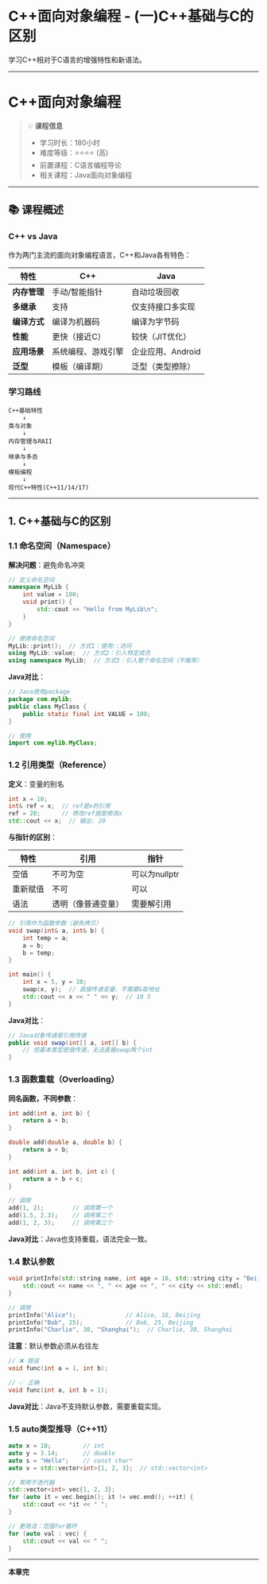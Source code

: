 # C++面向对象编程 - (一)C++基础与C的区别

学习C++相对于C语言的增强特性和新语法。

---

# C++面向对象编程

> 💡 **课程信息**
> - 学习时长：180小时
> - 难度等级：⭐⭐⭐⭐ (高)
> - 前置课程：C语言编程导论
> - 相关课程：Java面向对象编程

---

## 📚 课程概述

### C++ vs Java

作为两门主流的面向对象编程语言，C++和Java各有特色：

| 特性 | C++ | Java |
|------|-----|------|
| **内存管理** | 手动/智能指针 | 自动垃圾回收 |
| **多继承** | 支持 | 仅支持接口多实现 |
| **编译方式** | 编译为机器码 | 编译为字节码 |
| **性能** | 更快（接近C） | 较快（JIT优化） |
| **应用场景** | 系统编程、游戏引擎 | 企业应用、Android |
| **泛型** | 模板（编译期） | 泛型（类型擦除） |

### 学习路线

```
C++基础特性
    ↓
类与对象
    ↓
内存管理与RAII
    ↓
继承与多态
    ↓
模板编程
    ↓
现代C++特性(C++11/14/17)
```

---

## 1. C++基础与C的区别

### 1.1 命名空间（Namespace）

**解决问题**：避免命名冲突

```cpp
// 定义命名空间
namespace MyLib {
    int value = 100;
    void print() {
        std::cout << "Hello from MyLib\n";
    }
}

// 使用命名空间
MyLib::print();  // 方式1：使用::访问
using MyLib::value;  // 方式2：引入特定成员
using namespace MyLib;  // 方式3：引入整个命名空间（不推荐）
```

**Java对比**：
```java
// Java使用package
package com.mylib;
public class MyClass {
    public static final int VALUE = 100;
}

// 使用
import com.mylib.MyClass;
```

### 1.2 引用类型（Reference）

**定义**：变量的别名

```cpp
int x = 10;
int& ref = x;  // ref是x的引用
ref = 20;      // 修改ref就是修改x
std::cout << x;  // 输出: 20
```

**与指针的区别**：

| 特性 | 引用 | 指针 |
|------|------|------|
| 空值 | 不可为空 | 可以为nullptr |
| 重新赋值 | 不可 | 可以 |
| 语法 | 透明（像普通变量） | 需要解引用 |

```cpp
// 引用作为函数参数（避免拷贝）
void swap(int& a, int& b) {
    int temp = a;
    a = b;
    b = temp;
}

int main() {
    int x = 5, y = 10;
    swap(x, y);  // 直接传递变量，不需要&取地址
    std::cout << x << " " << y;  // 10 5
}
```

**Java对比**：
```java
// Java对象传递是引用传递
public void swap(int[] a, int[] b) {
    // 但基本类型是值传递，无法直接swap两个int
}
```

### 1.3 函数重载（Overloading）

**同名函数，不同参数**：

```cpp
int add(int a, int b) {
    return a + b;
}

double add(double a, double b) {
    return a + b;
}

int add(int a, int b, int c) {
    return a + b + c;
}

// 调用
add(1, 2);        // 调用第一个
add(1.5, 2.3);    // 调用第二个
add(1, 2, 3);     // 调用第三个
```

**Java对比**：Java也支持重载，语法完全一致。

### 1.4 默认参数

```cpp
void printInfo(std::string name, int age = 18, std::string city = "Beijing") {
    std::cout << name << ", " << age << ", " << city << std::endl;
}

// 调用
printInfo("Alice");              // Alice, 18, Beijing
printInfo("Bob", 25);            // Bob, 25, Beijing
printInfo("Charlie", 30, "Shanghai");  // Charlie, 30, Shanghai
```

**注意**：默认参数必须从右往左

```cpp
// ❌ 错误
void func(int a = 1, int b);  

// ✅ 正确
void func(int a, int b = 1);
```

**Java对比**：Java不支持默认参数，需要重载实现。

### 1.5 auto类型推导（C++11）

```cpp
auto x = 10;         // int
auto y = 3.14;       // double
auto s = "Hello";    // const char*
auto v = std::vector<int>{1, 2, 3};  // std::vector<int>

// 常用于迭代器
std::vector<int> vec{1, 2, 3};
for (auto it = vec.begin(); it != vec.end(); ++it) {
    std::cout << *it << " ";
}

// 更简洁：范围for循环
for (auto val : vec) {
    std::cout << val << " ";
}
```

---

**本章完**
